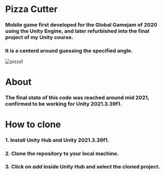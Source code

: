 # Pizza Cutter
### Mobile game first developed for the Global Gamejam of 2020 using the Unity Engine, and later refurbished into the final project of my Unity course.
### It is a centerd around guessing the specified angle.

![pizza1](https://github.com/user-attachments/assets/2bf85fb9-09f3-4f95-ad54-38028135df72)

# About
### The final state of this code was reached around mid 2021, confirmed to be working for Unity 2021.3.39f1.

# How to clone

### 1. Install Unity Hub and Unity 2021.3.39f1.
### 2. Clone the repository to your local machine.
### 3. Click on ***add*** inside Unity Hub and select the cloned project.
